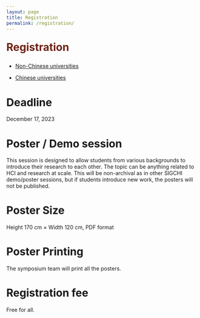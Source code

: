 ```yaml
---
layout: page
title: Registration
permalink: /registration/
---
```


<div class="section-title">
    <h1 class="custom-h1">Registration</h1>
</div>

- [Non-Chinese universities](/registration/system_non/)

- [Chinese universities](/registration/system/)

# Deadline
December 17, 2023

# Poster / Demo session
This session is designed to allow students from various backgrounds to introduce their research to each other.
The topic can be anything related to HCI and research at scale. This will be non-archival as in other SIGCHI demo/poster sessions, but if students introduce new work, the posters will not be published.

# Poster Size
Height 170 cm × Width 120 cm, PDF format

# Poster Printing
The symposium team will print all the posters.

# Registration fee
Free for all.


<style>
/* 如果你想让每个标题在一个特定的区域或者容器中居中，你也可以使用 .section-title 类： */
.section-title {
    text-align: center; /* 这会使容器内的所有元素居中 */
}

.custom-h1 {
    font-size: 2em; /* 或其他你需要的大小 */
    font-weight: bold; /* 使文本加粗 */
    color: #6f2316; /* 设置文本颜色为红色 */
    text-align: left; /* 居中文本 */
    margin: 0; /* 移除默认的边距 */
    padding: 10px 0; /* 可选：添加一些上下填充 */
}

.section-content-left {
    color: black; /* 设置文本颜色为黑色 */
    text-align: left; /* 居中文本 */
    margin: 0; /* 移除默认的边距 */
    padding: 10px 0; /* 可选：添加一些上下填充 */
    font-size: 1.5em; /* 设置字体大小，根据需要调整 */
}
</style>
